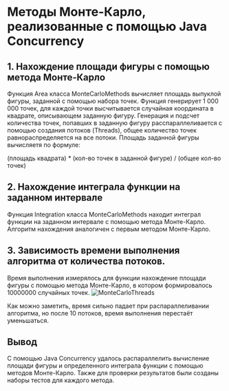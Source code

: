 # Методы Монте-Карло, реализованные с помощью Java Concurrency
## 1. Нахождение площади фигуры с помощью метода Монте-Карло
Функция Area класса MonteCarloMethods вычисляет площадь выпуклой фигуры, заданной с помощью набора точек. Функция генерирует 1 000 000 точек, для каждой точки высчитывается случайная координата в квадрате, описывающем заданную фигуру. Генерация и подсчет количества точек, попавших в заданную фигуру расспараллеливается с помощью создания потоков (Threads), общее количество точек равнораспределяется на все потоки. Площадь заданной фигуры вычисляетя по формуле:

(площадь квадрата) * (кол-во точек в заданной фигуре) / (общее кол-во точек)

## 2. Нахождение интеграла функции на заданном интервале
Функция Integration класса MonteCarloMethods находит интеграл функции на заданном интервале с помощью метода Монте-Карло. Алгоритм нахождения аналогичен с первым методом Монте-Карло.

## 3. Зависимость времени выполнения алгоритма от количества потоков.
Время выполнения измерялось для функции нахождение площади фигуры с помощью метода Монте-Карло, в котором формировалось 10000000 случайных точек.
![MonteCarloThreads](https://github.com/coockie273/MonteCarloConcurrency/assets/103525603/5f5fd27b-d8d6-464c-a90a-5db5684f0435)

Как можно заметить, время сильно падает при распараллеливании алгоритма, но после 10 потоков, время выполнения перестаёт уменьшаться.

## Вывод
С помощью Java Concurrency удалось распараллелить вычисление площади фигуры и определенного интеграла функции с помощью методов Монте-Карло. Также для проверки результатов были созданы наборы тестов для каждого метода.
